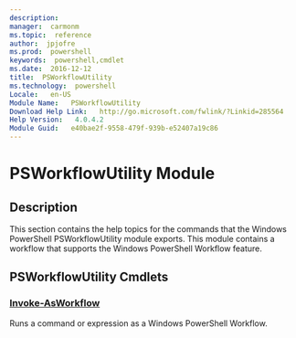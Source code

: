 ```yaml
---
description:  
manager:  carmonm
ms.topic:  reference
author:  jpjofre
ms.prod:  powershell
keywords:  powershell,cmdlet
ms.date:  2016-12-12
title:  PSWorkflowUtility
ms.technology:  powershell
Locale:   en-US
Module Name:   PSWorkflowUtility
Download Help Link:   http://go.microsoft.com/fwlink/?Linkid=285564
Help Version:   4.0.4.2
Module Guid:   e40bae2f-9558-479f-939b-e52407a19c86
---
```



# PSWorkflowUtility Module
## Description
This section contains the help topics for the commands that the Windows PowerShell PSWorkflowUtility module exports. This module contains a workflow that supports the Windows PowerShell Workflow feature.

## PSWorkflowUtility Cmdlets
### [Invoke-AsWorkflow](Invoke-AsWorkflow.md)
Runs a command or expression as a Windows PowerShell Workflow.

